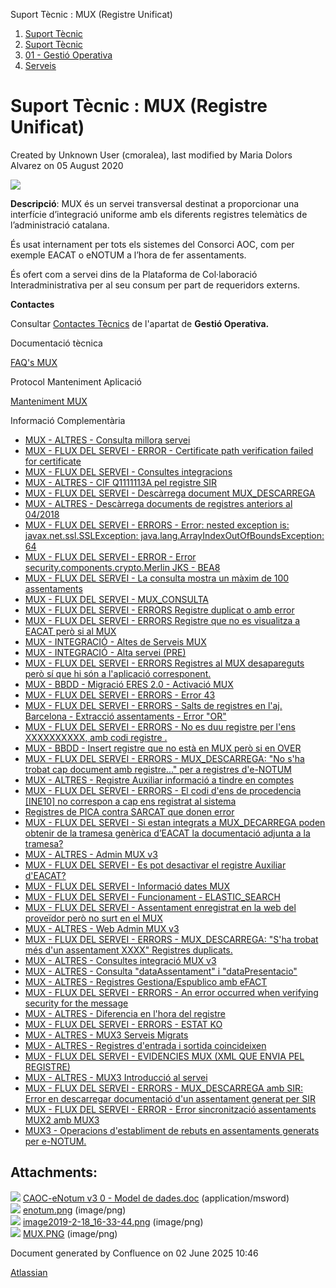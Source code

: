 Suport Tècnic : MUX (Registre Unificat)  

1.  [Suport Tècnic](index.md)
2.  [Suport Tècnic](13893782.md)
3.  [01 - Gestió Operativa](26313391.md)
4.  [Serveis](Serveis_26313394.md)

Suport Tècnic : MUX (Registre Unificat)
=======================================

Created by Unknown User (cmoralea), last modified by Maria Dolors Alvarez on 05 August 2020

![](attachments/26313497/41518388.png)

**Descripció**: MUX és un servei transversal destinat a proporcionar una interfície d’integració uniforme amb els diferents registres telemàtics de l’administració catalana.

És usat internament per tots els sistemes del Consorci AOC, com per exemple EACAT o eNOTUM a l’hora de fer assentaments.

És ofert com a servei dins de la Plataforma de Col·laboració Interadministrativa per al seu consum per part de requeridors externs.

**Contactes**

Consultar [Contactes Tècnics](https://intranet.aoc.cat/pages/viewpage.action?pageId=28704779#tab-Responsables+Servei+T%C3%A8cnic) de l'apartat de **Gestió Operativa.**

Documentació tècnica

[FAQ's MUX](28705591.md)

Protocol Manteniment Aplicació

[Manteniment MUX](Manteniment-MUX_41517175.md)

  

  

  

Informació Complementària

  

*   [MUX - ALTRES - Consulta millora servei](/display/SII/MUX+-+ALTRES+-+Consulta+millora+servei "MUX - ALTRES - Consulta millora servei")
*   [MUX - FLUX DEL SERVEI - ERROR - Certificate path verification failed for certificate](/display/SII/MUX+-+FLUX+DEL+SERVEI+-+ERROR+-+Certificate+path+verification+failed+for+certificate "MUX - FLUX DEL SERVEI - ERROR - Certificate path verification failed for certificate")
*   [MUX - FLUX DEL SERVEI - Consultes integracions](/display/SII/MUX+-+FLUX+DEL+SERVEI+-+Consultes+integracions "MUX - FLUX DEL SERVEI - Consultes integracions")
*   [MUX - ALTRES - CIF Q1111113A pel registre SIR](/display/SII/MUX+-+ALTRES+-+CIF+Q1111113A+pel+registre+SIR "MUX - ALTRES - CIF Q1111113A pel registre SIR")
*   [MUX - FLUX DEL SERVEI - Descàrrega document MUX\_DESCARREGA](/pages/viewpage.action?pageId=26313368 "MUX - FLUX DEL SERVEI - Descàrrega document MUX_DESCARREGA")
*   [MUX - ALTRES - Descàrrega documents de registres anteriors al 04/2018](/pages/viewpage.action?pageId=26318788 "MUX - ALTRES - Descàrrega documents de registres anteriors al 04/2018")
*   [MUX - FLUX DEL SERVEI - ERRORS - Error: nested exception is: javax.net.ssl.SSLException: java.lang.ArrayIndexOutOfBoundsException: 64](/display/SII/MUX+-+FLUX+DEL+SERVEI+-+ERRORS+-+Error%3A+nested+exception+is%3A+javax.net.ssl.SSLException%3A+java.lang.ArrayIndexOutOfBoundsException%3A+64 "MUX - FLUX DEL SERVEI - ERRORS - Error: nested exception is: javax.net.ssl.SSLException: java.lang.ArrayIndexOutOfBoundsException: 64")
*   [MUX - FLUX DEL SERVEI - ERROR - Error security.components.crypto.Merlin JKS - BEA8](/display/SII/MUX+-+FLUX+DEL+SERVEI+-+ERROR+-+Error+security.components.crypto.Merlin++JKS+-+BEA8 "MUX - FLUX DEL SERVEI - ERROR - Error security.components.crypto.Merlin  JKS - BEA8")
*   [MUX - FLUX DEL SERVEI - La consulta mostra un màxim de 100 assentaments](/pages/viewpage.action?pageId=26313648 "MUX - FLUX DEL SERVEI - La consulta mostra un màxim de 100 assentaments")
*   [MUX - FLUX DEL SERVEI - MUX\_CONSULTA](/display/SII/MUX+-+FLUX+DEL+SERVEI+-+MUX_CONSULTA "MUX - FLUX DEL SERVEI - MUX_CONSULTA")
*   [MUX - FLUX DEL SERVEI - ERRORS Registre duplicat o amb error](/display/SII/MUX+-+FLUX+DEL+SERVEI+-+ERRORS+Registre+duplicat+o+amb+error "MUX - FLUX DEL SERVEI - ERRORS Registre duplicat o amb error")
*   [MUX - FLUX DEL SERVEI - ERRORS Registre que no es visualitza a EACAT però si al MUX](/pages/viewpage.action?pageId=26313465 "MUX - FLUX DEL SERVEI - ERRORS Registre que no es visualitza a EACAT però si al MUX")
*   [MUX - INTEGRACIÓ - Altes de Serveis MUX](/pages/viewpage.action?pageId=16777265 "MUX - INTEGRACIÓ - Altes de Serveis MUX")
*   [MUX - INTEGRACIÓ - Alta servei (PRE)](/pages/viewpage.action?pageId=26313555 "MUX - INTEGRACIÓ - Alta servei (PRE)")
*   [MUX - FLUX DEL SERVEI - ERRORS Registres al MUX desapareguts però sí que hi són a l'aplicació corresponent.](/pages/viewpage.action?pageId=26313243 "MUX - FLUX DEL SERVEI - ERRORS Registres al MUX desapareguts però sí que hi són a l'aplicació corresponent.")
*   [MUX - BBDD - Migració ERES 2.0 - Activació MUX](/pages/viewpage.action?pageId=18743309 "MUX - BBDD - Migració ERES 2.0 - Activació MUX")
*   [MUX - FLUX DEL SERVEI - ERRORS - Error 43](/display/SII/MUX+-+FLUX+DEL+SERVEI+-+ERRORS+-+Error+43 "MUX - FLUX DEL SERVEI - ERRORS - Error 43")
*   [MUX - FLUX DEL SERVEI - ERRORS - Salts de registres en l'aj. Barcelona - Extracció assentaments - Error "OR"](/pages/viewpage.action?pageId=30867838 "MUX - FLUX DEL SERVEI - ERRORS - Salts de registres en l'aj. Barcelona - Extracció assentaments - Error \"OR\"")
*   [MUX - FLUX DEL SERVEI - ERRORS - No es duu registre per l'ens XXXXXXXXXX, amb codi registre .](/pages/viewpage.action?pageId=30867885 "MUX - FLUX DEL SERVEI - ERRORS - No es duu registre per l'ens XXXXXXXXXX, amb codi registre .")
*   [MUX - BBDD - Insert registre que no està en MUX però si en OVER](/pages/viewpage.action?pageId=30869527 "MUX - BBDD - Insert registre que no està en MUX però si en OVER")
*   [MUX - FLUX DEL SERVEI - ERRORS - MUX\_DESCARREGA: "No s'ha trobat cap document amb registre..." per a registres d'e-NOTUM](/pages/viewpage.action?pageId=30870033 "MUX - FLUX DEL SERVEI - ERRORS - MUX_DESCARREGA: \"No s'ha trobat cap document amb registre...\" per a registres d'e-NOTUM")
*   [MUX - ALTRES - Registre Auxiliar informació a tindre en comptes](/pages/viewpage.action?pageId=36339966 "MUX - ALTRES - Registre Auxiliar informació a tindre en comptes")
*   [MUX - FLUX DEL SERVEI - ERRORS - El codi d'ens de procedencia \[INE10\] no correspon a cap ens registrat al sistema](/display/SII/MUX+-+FLUX+DEL+SERVEI+-+ERRORS+-+El+codi+d%27ens+de+procedencia+%5BINE10%5D+no+correspon+a+cap+ens+registrat+al+sistema "MUX - FLUX DEL SERVEI - ERRORS - El codi d'ens de procedencia [INE10] no correspon a cap ens registrat al sistema")
*   [Registres de PICA contra SARCAT que donen error](/display/SII/Registres+de+PICA+contra+SARCAT+que+donen+error "Registres de PICA contra SARCAT que donen error")
*   [MUX - FLUX DEL SERVEI - Si estan integrats a MUX\_DECARREGA poden obtenir de la tramesa genèrica d’EACAT la documentació adjunta a la tramesa?](/pages/viewpage.action?pageId=41518314 "MUX - FLUX DEL SERVEI - Si estan integrats a MUX_DECARREGA poden obtenir de la tramesa genèrica d’EACAT la documentació adjunta a la tramesa?")
*   [MUX - ALTRES - Admin MUX v3](/display/SII/MUX+-+ALTRES+-+Admin+MUX+v3 "MUX - ALTRES - Admin MUX v3")
*   [MUX - FLUX DEL SERVEI - Es pot desactivar el registre Auxiliar d'EACAT?](/pages/viewpage.action?pageId=41523971 "MUX - FLUX DEL SERVEI - Es pot desactivar el registre Auxiliar d'EACAT?")
*   [MUX - FLUX DEL SERVEI - Informació dates MUX](/pages/viewpage.action?pageId=64979442 "MUX - FLUX DEL SERVEI - Informació dates MUX")
*   [MUX - FLUX DEL SERVEI - Funcionament - ELASTIC\_SEARCH](/display/SII/MUX+-+FLUX+DEL+SERVEI+-+Funcionament+-+ELASTIC_SEARCH "MUX - FLUX DEL SERVEI - Funcionament - ELASTIC_SEARCH")
*   [MUX - FLUX DEL SERVEI - Assentament enregistrat en la web del proveïdor però no surt en el MUX](/pages/viewpage.action?pageId=64981125 "MUX - FLUX DEL SERVEI - Assentament enregistrat en la web del proveïdor però no surt en el MUX")
*   [MUX - ALTRES - Web Admin MUX v3](/display/SII/MUX+-+ALTRES+-+Web+Admin+MUX+v3 "MUX - ALTRES - Web Admin MUX v3")
*   [MUX - FLUX DEL SERVEI - ERRORS - MUX\_DESCARREGA: "S'ha trobat més d'un assentament XXXX" Registres duplicats.](/pages/viewpage.action?pageId=64981778 "MUX - FLUX DEL SERVEI - ERRORS - MUX_DESCARREGA: \"S'ha trobat més d'un assentament XXXX\" Registres duplicats.")
*   [MUX - ALTRES - Consultes integració MUX v3](/pages/viewpage.action?pageId=77824510 "MUX - ALTRES - Consultes integració MUX v3")
*   [MUX - ALTRES - Consulta "dataAssentament" i "dataPresentacio"](/pages/viewpage.action?pageId=77824526 "MUX - ALTRES - Consulta \"dataAssentament\" i \"dataPresentacio\"")
*   [MUX - ALTRES - Registres Gestiona/Espublico amb eFACT](/pages/viewpage.action?pageId=81854482 "MUX - ALTRES - Registres Gestiona/Espublico amb eFACT")
*   [MUX - FLUX DEL SERVEI - ERRORS - An error occurred when verifying security for the message](/display/SII/MUX+-+FLUX+DEL+SERVEI+-+ERRORS+-+An+error+occurred+when+verifying+security+for+the+message "MUX - FLUX DEL SERVEI - ERRORS - An error occurred when verifying security for the message")
*   [MUX - ALTRES - Diferencia en l'hora del registre](/display/SII/MUX+-+ALTRES+-+Diferencia+en+l%27hora+del+registre "MUX - ALTRES - Diferencia en l'hora del registre")
*   [MUX - FLUX DEL SERVEI - ERRORS - ESTAT KO](/display/SII/MUX+-+FLUX+DEL+SERVEI+-+ERRORS+-+ESTAT+KO "MUX - FLUX DEL SERVEI - ERRORS - ESTAT KO")
*   [MUX - ALTRES - MUX3 Serveis Migrats](/display/SII/MUX+-+ALTRES+-+MUX3+Serveis+Migrats "MUX - ALTRES - MUX3 Serveis Migrats")
*   [MUX - ALTRES - Registres d'entrada i sortida coincideixen](/display/SII/MUX+-+ALTRES+-+Registres+d%27entrada+i+sortida+coincideixen "MUX - ALTRES - Registres d'entrada i sortida coincideixen")
*   [MUX - FLUX DEL SERVEI - EVIDENCIES MUX (XML QUE ENVIA PEL REGISTRE)](/pages/viewpage.action?pageId=81855441 "MUX - FLUX DEL SERVEI - EVIDENCIES MUX (XML QUE ENVIA PEL REGISTRE)")
*   [MUX - ALTRES - MUX3 Introducció al servei](/pages/viewpage.action?pageId=81855475 "MUX - ALTRES - MUX3 Introducció al servei")
*   [MUX - FLUX DEL SERVEI - ERRORS - MUX\_DESCARREGA amb SIR: Error en descarregar documentació d'un assentament generat per SIR](/pages/viewpage.action?pageId=93356304 "MUX - FLUX DEL SERVEI - ERRORS - MUX_DESCARREGA amb SIR: Error en descarregar documentació d'un assentament generat per SIR")
*   [MUX - FLUX DEL SERVEI - ERROR - Error sincronització assentaments MUX2 amb MUX3](/pages/viewpage.action?pageId=100008176 "MUX - FLUX DEL SERVEI - ERROR - Error sincronització assentaments MUX2 amb MUX3")
*   [MUX3 - Operacions d'establiment de rebuts en assentaments generats per e-NOTUM.](/pages/viewpage.action?pageId=124911663 "MUX3 - Operacions d'establiment de rebuts en assentaments generats per e-NOTUM.")

Attachments:
------------

![](images/icons/bullet_blue.gif) [CAOC-eNotum v3 0 - Model de dades.doc](attachments/26313497/26317161.doc) (application/msword)  
![](images/icons/bullet_blue.gif) [enotum.png](attachments/26313497/26317163.png) (image/png)  
![](images/icons/bullet_blue.gif) [image2019-2-18\_16-33-44.png](attachments/26313497/26317152.png) (image/png)  
![](images/icons/bullet_blue.gif) [MUX.PNG](attachments/26313497/41518388.png) (image/png)  

Document generated by Confluence on 02 June 2025 10:46

[Atlassian](http://www.atlassian.com/)